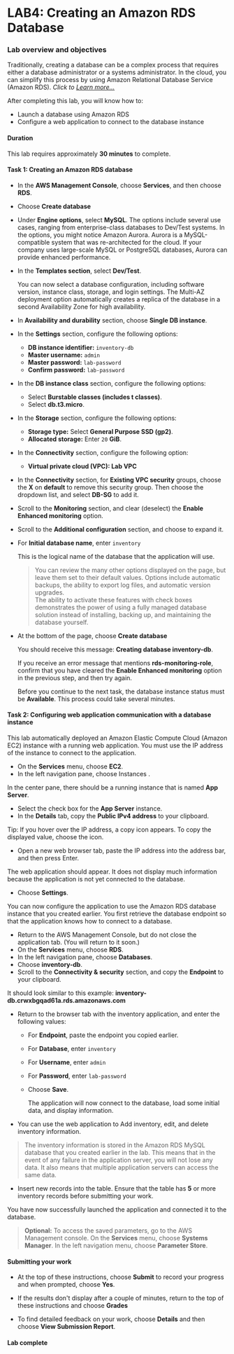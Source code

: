 #   LAB4: Creating an Amazon RDS Database

### Lab overview and objectives
Traditionally, creating a database can be a complex process that requires either a database administrator or a systems administrator. In the cloud, you can simplify this process by using Amazon Relational Database Service (Amazon RDS). _Click to [Learn more...](https://awseducate.instructure.com/courses/768/assignments/3156)_

After completing this lab, you will know how to:

+   Launch a database using Amazon RDS 
+   Configure a web application to connect to the database instance

####   Duration
This lab requires approximately <b>30 minutes</b> to complete. 

####    Task 1: Creating an Amazon RDS database

+   In the <b>AWS Management Console</b>, choose <b>Services</b>, and then choose <b>RDS</b>.
+   Choose <b>Create database</b> 
+   Under <b>Engine options</b>, select <b>MySQL</b>.
    The options include several use cases, ranging from enterprise-class databases to Dev/Test systems. In the options, you might notice Amazon Aurora. Aurora is a MySQL-compatible system that was re-architected for the cloud. If your company uses large-scale MySQL or PostgreSQL databases, Aurora can provide enhanced performance. 

+   In the <b>Templates section</b>, select <b>Dev/Test</b>. 

    You can now select a database configuration, including software version, instance class, storage, and login settings. The Multi-AZ deployment option automatically creates a replica of the database in a second Availability Zone for high availability.  

+   In <b>Availability and durability</b> section, choose <b>Single DB instance</b>. 

+   In the <b>Settings</b> section, configure the following options: 
    +   <b>DB instance identifier:</b> `inventory-db`
    +   <b>Master username:</b> `admin`
    +   <b>Master password:</b> `lab-password`
    +   <b>Confirm password:</b> `lab-password`

+   In the <b>DB instance class</b> section, configure the following options: 
    +   Select <b>Burstable classes (includes t classes)</b>. 
    +   Select <b>db.t3.micro</b>. 

+   In the <b>Storage</b> section, configure the following options: 
    +   <b>Storage type:</b> Select <b>General Purpose SSD (gp2)</b>. 
    +   <b>Allocated storage:</b> Enter `20` <b>GiB</b>. 

+   In the <b>Connectivity</b> section, configure the following option:  
    +   <b>Virtual private cloud (VPC):  Lab VPC</b> 

+   In the  <b>Connectivity</b> section, for <b>Existing VPC security</b> groups, choose the <b>X</b> on <b>default</b>  to remove this security group. Then choose the dropdown list, and select <b>DB-SG</b> to add it. 

+   Scroll to the <b>Monitoring</b> section, and clear (deselect) the <b>Enable Enhanced monitoring</b> option. 

+   Scroll to the <b>Additional configuration</b> section, and choose to expand it.  

+   For <b>Initial database name</b>, enter `inventory`

	This is the logical name of the database that the application will use. 

	>You can review the many other options displayed on the page, but leave them set to their default values. Options include automatic backups, the ability to export log files, and automatic version upgrades.  
    The ability to activate these features with check boxes demonstrates the power of using a fully managed database solution instead of installing, backing up, and maintaining the database yourself. 

+   At the bottom of the page, choose <b>Create database</b> 

	You should receive this message:  <b>Creating database inventory-db</b>.

    If you receive an error message that mentions  <b>rds-monitoring-role</b>, confirm that you have cleared the <b>Enable Enhanced monitoring</b> option in the previous step, and then try again. 

	Before you continue to the next task, the database instance status must be <b>Available</b>. This process could take several minutes.

####    Task 2: Configuring web application communication with a database instance

This lab automatically deployed an Amazon Elastic Compute Cloud (Amazon EC2) instance with a running web application. You must use the IP address of the instance to connect to the application. 

+   On the <b>Services</b> menu, choose <b>EC2</b>. 
+   In the left navigation pane, choose  Instances . 

In the center pane, there should be a running instance that is named <b>App Server</b>. 

+   Select the check box for the <b>App Server</b> instance. 
+   In the <b>Details</b> tab, copy the <b>Public IPv4 address</b> to your clipboard. 

Tip:  If you hover over the IP address, a copy icon appears. To copy the displayed value, choose the icon. 

+   Open a new web browser tab, paste the IP address into the address bar, and then press Enter. 

The web application should appear. It does not display much information because the application is not yet connected to the database. 

+   Choose   <b>Settings</b>. 

You can now configure the application to use the Amazon RDS database instance that you created earlier. You first retrieve the database endpoint so that the application knows how to connect to a database. 

+   Return to the AWS Management Console, but do not close the application tab. (You will return to it soon.) 
+   On the <b>Services</b> menu, choose <b>RDS</b>. 
+   In the left navigation pane, choose <b>Databases</b>. 
+   Choose <b>inventory-db</b>. 
+   Scroll to the <b>Connectivity & security</b> section, and copy the <b>Endpoint</b> to your clipboard. 

It should look similar to this example: <b>inventory-db.crwxbgqad61a.rds.amazonaws.com</b> 

+   Return to the browser tab with the inventory application, and enter the following values: 
    +   For  <b>Endpoint</b>, paste the endpoint you copied earlier. 
    +   For  <b>Database</b>, enter `inventory`
    +   For  <b>Username</b>, enter `admin`
    +   For  <b>Password</b>, enter `lab-password`
    +   Choose <b>Save</b>. 

		The application will now connect to the database, load some initial data, and display information. 

+   You can use the web application to Add inventory,   edit, and delete inventory information. 

 >The inventory information is stored in the Amazon RDS MySQL database that you created earlier in the lab. This means that in the event of any failure in the application server, you will not lose any data. It also means that multiple application servers can access the  same data. 

+   Insert new records into the table. Ensure that the table has <b>5</b> or more inventory records before submitting your work. 

 You have now successfully launched the application and connected it to the database. 

><b>Optional:</b> To access the saved parameters, go to the AWS Management console. On the <b>Services</b> menu, choose <b>Systems Manager</b>. In the left navigation menu, choose <b>Parameter Store</b>.  

####    Submitting your work

+   At the top of these instructions, choose <b>Submit</b> to record your progress and when prompted, choose <b>Yes</b>. 
     
+   If the results don't display after a couple of minutes, return to the top of these instructions and choose <b>Grades</b> 

+   To find detailed feedback on your work, choose <b>Details</b> and then choose <b>View Submission Report</b>.

####    Lab complete 